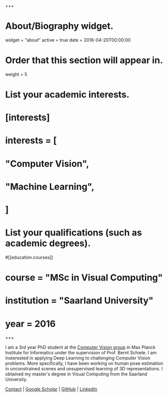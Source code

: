 +++
# About/Biography widget.
widget = "about"
active = true
date = 2016-04-20T00:00:00

# Order that this section will appear in.
weight = 5

# List your academic interests.
# [interests]
#  interests = [
#    "Computer Vision",
#    "Machine Learning",
#  ]

# List your qualifications (such as academic degrees).
#[[education.courses]]
#  course = "MSc in Visual Computing"
#  institution = "Saarland University"
#  year = 2016
 
+++

I am a 3rd year PhD student at the [Computer Vision group](https://www.mpi-inf.mpg.de/departments/computer-vision-and-multimodal-computing/) 
in Max Planck Institute for Informatics under the supervision of Prof. Bernt Schiele. I am insterested in applying Deep Learning to challenging Computer Vision problems. More specifically, I have been working on human pose estimation in unconstrained scenes and unsupervised learning of 3D representations. I obtained my master's degree in Visual Computing from the Saarland University.

[Contact](mailto:e.insafutdinov@gmail.com) |
[Google Scholar](https://scholar.google.co.uk/citations?user=u4unGhAAAAAJ) |
[GitHub](https://github.com/eldar) |
[LinkedIn](https://linkedin.com/in/eldar-insafutdinov-18845315)